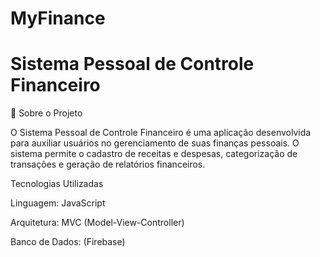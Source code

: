 # MyFinance

# Sistema Pessoal de Controle Financeiro

📌 Sobre o Projeto

O Sistema Pessoal de Controle Financeiro é uma aplicação desenvolvida para auxiliar usuários no gerenciamento de suas finanças pessoais. O sistema permite o cadastro de receitas e despesas, categorização de transações e geração de relatórios financeiros.

Tecnologias Utilizadas

Linguagem: JavaScript

Arquitetura: MVC (Model-View-Controller)

Banco de Dados: (Firebase)

